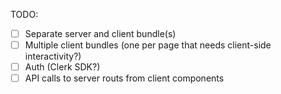 TODO:

- [ ] Separate server and client bundle(s)
- [ ] Multiple client bundles (one per page that needs client-side interactivity?)
- [ ] Auth (Clerk SDK?)
- [ ] API calls to server routs from client components
